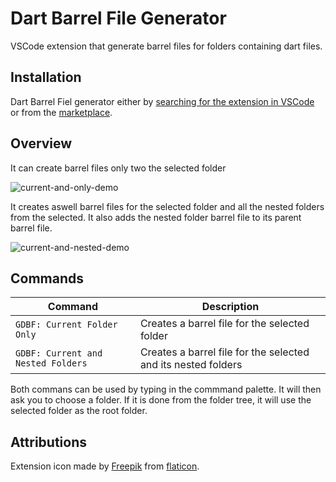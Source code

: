 # Dart Barrel File Generator

VSCode extension that generate barrel files for folders containing dart files.

## Installation

Dart Barrel Fiel generator either by [searching for the extension in VSCode](https://code.visualstudio.com/docs/editor/extension-gallery#_search-for-an-extension) or from the [marketplace](https://marketplace.visualstudio.com/).

## Overview

It can create barrel files only two the selected folder

![current-and-only-demo](https://raw.githubusercontent.com/mikededo/dartBarrelFileGenerator/master/src/assets/current-only.gif)

It creates aswell barrel files for the selected folder and all the nested folders from the selected. It also adds the nested folder barrel file to its parent barrel file.

![current-and-nested-demo](https://raw.githubusercontent.com/mikededo/dartBarrelFileGenerator/master/src/assets/current-only.gif)

## Commands

| Command                            | Description                                                   |
| ---------------------------------- | ------------------------------------------------------------- |
| `GDBF: Current Folder Only`        | Creates a barrel file for the selected folder                 |
| `GDBF: Current and Nested Folders` | Creates a barrel file for the selected and its nested folders |

Both commans can be used by typing in the commmand palette. It will then ask you to choose a folder. If it is done from the folder tree, it will use the selected folder as the root folder.

## Attributions

Extension icon made by [Freepik](https://www.flaticon.com/authors/freepik) from [flaticon](www.flaticon.com).
